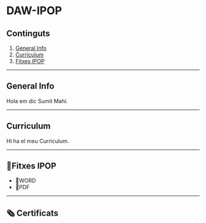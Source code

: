 # DAW-IPOP
## Continguts
  1. [General Info](#general-info)
  2. [Curriculum](#curriculum)
  3. [Fitxes IPOP](#fitxes-IPOP)

***
## General Info
Hola em dic Sumit Mahi.

***
## Curriculum
Hi ha el meu Curriculum.

***
## 📁Fitxes IPOP
  -  📄WORD
  -  📄PDF

***
## 🗞️ Certificats
